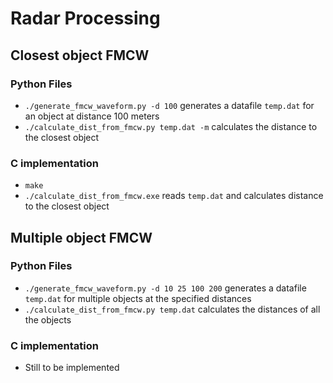 # Radar Processing

## Closest object FMCW

### Python Files
* `./generate_fmcw_waveform.py -d 100` generates a datafile `temp.dat` for an object at distance 100 meters
* `./calculate_dist_from_fmcw.py temp.dat -m` calculates the distance to the closest object

### C implementation
* `make`
* `./calculate_dist_from_fmcw.exe` reads `temp.dat` and calculates distance to the closest object

## Multiple object FMCW

### Python Files
* `./generate_fmcw_waveform.py -d 10 25 100 200` generates a datafile `temp.dat` for multiple objects at the specified distances
* `./calculate_dist_from_fmcw.py temp.dat` calculates the distances of all the objects

### C implementation
* Still to be implemented
